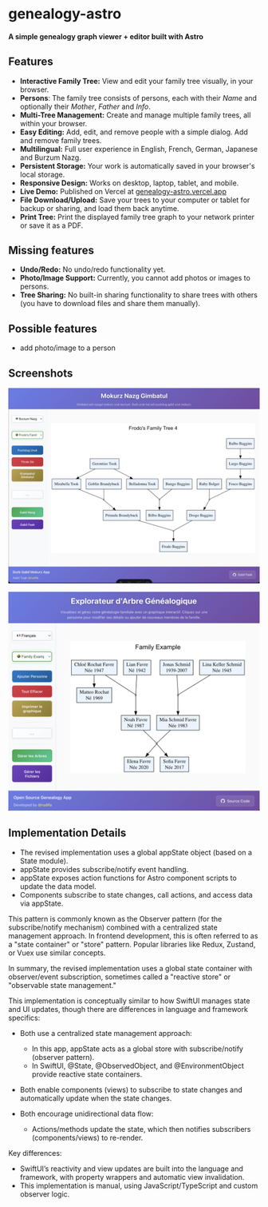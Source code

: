 # genealogy-astro

#### A simple genealogy graph viewer + editor built with Astro

## Features

- **Interactive Family Tree:** View and edit your family tree visually, in your browser.
- **Persons**: The family tree consists of persons, each with their _Name_ and optionally their _Mother_, _Father_ and _Info_.
- **Multi-Tree Management:** Create and manage multiple family trees, all within your browser.
- **Easy Editing:** Add, edit, and remove people with a simple dialog. Add and remove family trees.
- **Multilingual:** Full user experience in English, French, German, Japanese and Burzum Nazg.
- **Persistent Storage:** Your work is automatically saved in your browser's local storage.
- **Responsive Design:** Works on desktop, laptop, tablet, and mobile.
- **Live Demo:** Published on Vercel at [genealogy-astro.vercel.app](https://genealogy-astro.vercel.app/)
- **File Download/Upload:** Save your trees to your computer or tablet for backup or sharing, and load them back anytime.
- **Print Tree:** Print the displayed family tree graph to your network printer or save it as a PDF.

## Missing features

- **Undo/Redo:** No undo/redo functionality yet.
- **Photo/Image Support:** Currently, you cannot add photos or images to persons.
- **Tree Sharing:** No built-in sharing functionality to share trees with others (you have to download files and share them manually).

## Possible features

- add photo/image to a person

## Screenshots

![Frodo's Family Tree](img/Frodo_s_Family.png)

![Example family tree](img/example-family-tree.png)

## Implementation Details

- The revised implementation uses a global appState object (based on a State module).
- appState provides subscribe/notify event handling.
- appState exposes action functions for Astro component scripts to update the data model.
- Components subscribe to state changes, call actions, and access data via appState.

This pattern is commonly known as the Observer pattern (for the subscribe/notify mechanism) combined with a centralized state management approach. In frontend development, this is often referred to as a "state container" or "store" pattern. Popular libraries like Redux, Zustand, or Vuex use similar concepts.

In summary, the revised implementation uses a global state container with observer/event subscription, sometimes called a "reactive store" or "observable state management."

This implementation is conceptually similar to how SwiftUI manages state and UI updates, though there are differences in language and framework specifics:

- Both use a centralized state management approach:
  - In this app, appState acts as a global store with subscribe/notify (observer pattern).
  - In SwiftUI, @State, @ObservedObject, and @EnvironmentObject provide reactive state containers.

- Both enable components (views) to subscribe to state changes and automatically update when the state changes.

- Both encourage unidirectional data flow:
  - Actions/methods update the state, which then notifies subscribers (components/views) to re-render.

Key differences:

- SwiftUI’s reactivity and view updates are built into the language and framework, with property wrappers and automatic view invalidation.
- This implementation is manual, using JavaScript/TypeScript and custom observer logic.
